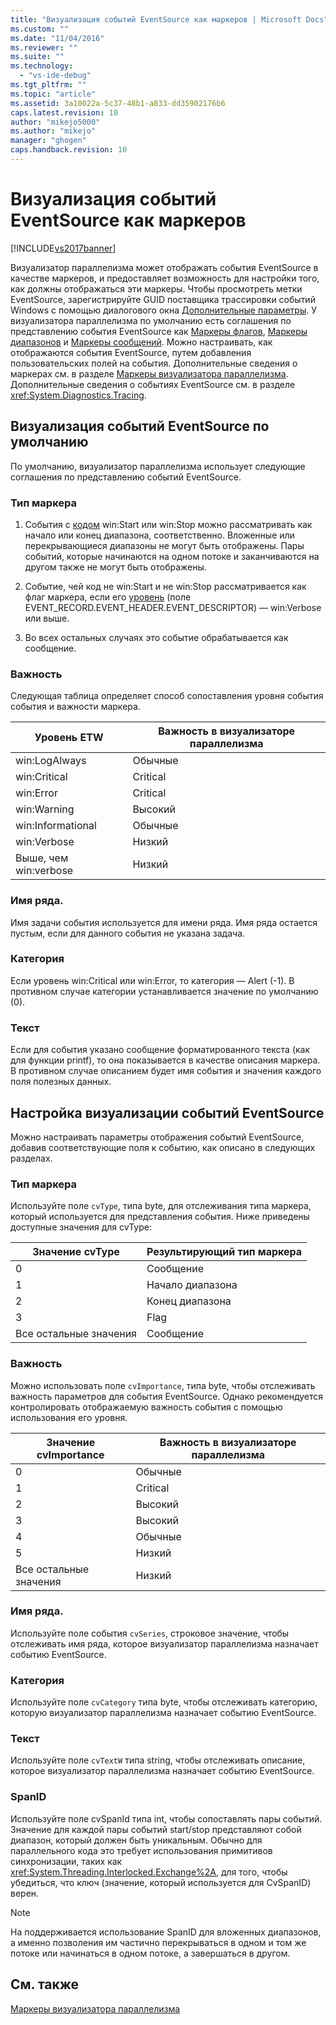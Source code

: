```yaml
---
title: "Визуализация событий EventSource как маркеров | Microsoft Docs"
ms.custom: ""
ms.date: "11/04/2016"
ms.reviewer: ""
ms.suite: ""
ms.technology: 
  - "vs-ide-debug"
ms.tgt_pltfrm: ""
ms.topic: "article"
ms.assetid: 3a10022a-5c37-48b1-a833-dd35902176b6
caps.latest.revision: 10
author: "mikejo5000"
ms.author: "mikejo"
manager: "ghogen"
caps.handback.revision: 10
---
```

# Визуализация событий EventSource как маркеров
[!INCLUDE[vs2017banner](../code-quality/includes/vs2017banner.md)]

Визуализатор параллелизма может отображать события EventSource в качестве маркеров, и предоставляет возможность для настройки того, как должны отображаться эти маркеры.  Чтобы просмотреть метки EventSource, зарегистрируйте GUID поставщика трассировки событий Windows с помощью диалогового окна [Дополнительные параметры](../profiling/advanced-settings-dialog-box-concurrency-visualizer.md).  У визуализатора параллелизма по умолчанию есть соглашения по представлению события EventSource как [Маркеры флагов](../profiling/flag-markers.md), [Маркеры диапазонов](../profiling/span-markers.md) и [Маркеры сообщений](../profiling/message-markers.md).  Можно настраивать, как отображаются события EventSource, путем добавления пользовательских полей на события.  Дополнительные сведения о маркерах см. в разделе [Маркеры визуализатора параллелизма](../profiling/concurrency-visualizer-markers.md).  Дополнительные сведения о событиях EventSource см. в разделе <xref:System.Diagnostics.Tracing>.  
  
## Визуализация событий EventSource по умолчанию  
 По умолчанию, визуализатор параллелизма использует следующие соглашения по представлению событий EventSource.  
  
### Тип маркера  
  
1.  События с [кодом](http://msdn.microsoft.com/ru-ru/d97953df-669b-4c55-b1a8-925022b339b7) win:Start или win:Stop можно рассматривать как начало или конец диапазона, соответственно.  Вложенные или перекрывающиеся диапазоны не могут быть отображены.  Пары событий, которые начинаются на одном потоке и заканчиваются на другом также не могут быть отображены.  
  
2.  Событие, чей код не win:Start и не win:Stop рассматривается как флаг маркера, если его [уровень](http://msdn.microsoft.com/ru-ru/dfa4e0a9-4d89-4f50-aef9-1dae0dc11726) \(поле EVENT\_RECORD.EVENT\_HEADER.EVENT\_DESCRIPTOR\) — win:Verbose или выше.  
  
3.  Во всех остальных случаях это событие обрабатывается как сообщение.  
  
### Важность  
 Следующая таблица определяет способ сопоставления уровня события события и важности маркера.  
  
|Уровень ETW|Важность в визуализаторе параллелизма|  
|-----------------|-------------------------------------------|  
|win:LogAlways|Обычные|  
|win:Critical|Critical|  
|win:Error|Critical|  
|win:Warning|Высокий|  
|win:Informational|Обычные|  
|win:Verbose|Низкий|  
|Выше, чем win:verbose|Низкий|  
  
### Имя ряда.  
 Имя задачи события используется для имени ряда.  Имя ряда остается пустым, если для данного события не указана задача.  
  
### Категория  
 Если уровень win:Critical или win:Error, то категория — Alert \(\-1\).  В противном случае категории устанавливается значение по умолчанию \(0\).  
  
### Текст  
 Если для события указано сообщение форматированного текста \(как для функции printf\), то она показывается в качестве описания маркера.  В противном случае описанием будет имя события и значения каждого поля полезных данных.  
  
## Настройка визуализации событий EventSource  
 Можно настраивать параметры отображения событий EventSource, добавив соответствующие поля к событию, как описано в следующих разделах.  
  
### Тип маркера  
 Используйте поле `cvType`, типа byte, для отслеживания типа маркера, который используется для представления события.  Ниже приведены доступные значения для cvType:  
  
|Значение cvType|Результирующий тип маркера|  
|---------------------|--------------------------------|  
|0|Сообщение|  
|1|Начало диапазона|  
|2|Конец диапазона|  
|3|Flag|  
|Все остальные значения|Сообщение|  
  
### Важность  
 Можно использовать поле `cvImportance`, типа byte, чтобы отслеживать важность параметров для события EventSource.  Однако рекомендуется контролировать отображаемую важность события с помощью использования его уровня.  
  
|Значение cvImportance|Важность в визуализаторе параллелизма|  
|---------------------------|-------------------------------------------|  
|0|Обычные|  
|1|Critical|  
|2|Высокий|  
|3|Высокий|  
|4|Обычные|  
|5|Низкий|  
|Все остальные значения|Низкий|  
  
### Имя ряда.  
 Используйте поле события `cvSeries`, строковое значение, чтобы отслеживать имя ряда, которое визуализатор параллелизма назначает событию EventSource.  
  
### Категория  
 Используйте поле `cvCategory` типа byte, чтобы отслеживать категорию, которую визуализатор параллелизма назначает событию EventSource.  
  
### Текст  
 Используйте поле `cvTextW` типа string, чтобы отслеживать описание, которое визуализатор параллелизма назначает событию EventSource.  
  
### SpanID  
 Используйте поле cvSpanId типа int, чтобы сопоставлять пары событий.  Значение для каждой пары событий start\/stop представляют cобой диапазон, который должен быть уникальным.  Обычно для параллельного кода это требует использования примитивов синхронизации, таких как <xref:System.Threading.Interlocked.Exchange%2A>, для того, чтобы убедиться, что ключ \(значение, который используется для CvSpanID\) верен.  
  
> [!NOTE]
>  На поддерживается использование SpanID для вложенных диапазонов, а именно позволения им частично перекрываться в одном и том же потоке или начинаться в одном потоке, а завершаться в другом.  
  
## См. также  
 [Маркеры визуализатора параллелизма](../profiling/concurrency-visualizer-markers.md)
